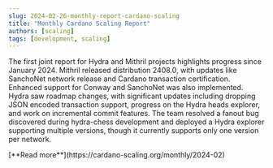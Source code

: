 ```yaml
---
slug: 2024-02-26-monthly-report-cardano-scaling
title: "Monthly Cardano Scaling Report"
authors: [scaling]
tags: [development, scaling]
---
```

The first joint report for Hydra and Mithril projects highlights progress since January 2024. Mithril released distribution 2408.0, with updates like SanchoNet network release and Cardano transaction certification. Enhanced support for Conway and SanchoNet was also implemented. Hydra saw roadmap changes, with significant updates including dropping JSON encoded transaction support, progress on the Hydra heads explorer, and work on incremental commit features. The team resolved a fanout bug discovered during hydra-chess development and deployed a Hydra explorer supporting multiple versions, though it currently supports only one version per network.

<div style={{ textAlign: 'right' }}>
 [**Read more**](https://cardano-scaling.org/monthly/2024-02) 
</div>